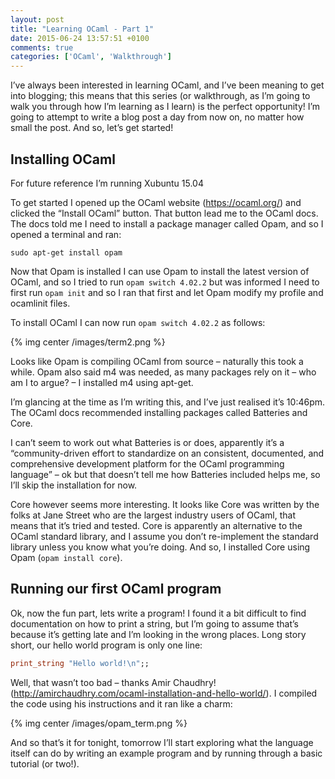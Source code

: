 ```yaml
---
layout: post
title: "Learning OCaml - Part 1"
date: 2015-06-24 13:57:51 +0100
comments: true
categories: ['OCaml', 'Walkthrough']
---
```


I’ve always been interested in learning OCaml, and I’ve been meaning to get into blogging; this means that this series (or walkthrough, as I’m going to walk you through how I’m learning as I learn) is the perfect opportunity! I’m going to attempt to write a blog post a day from now on, no matter how small the post. And so, let’s get started!
<!--more-->
## Installing OCaml

For future reference I’m running Xubuntu 15.04

To get started I opened up the OCaml website (https://ocaml.org/) and clicked the “Install OCaml” button. That button lead me to the OCaml docs. The docs told me I need to install a package manager called Opam, and so I opened a terminal and ran:

``` plain
sudo apt-get install opam
```

Now that Opam is installed I can use Opam to install the latest version of OCaml, and so I tried to run ```opam switch 4.02.2``` but was informed I need to first run ```opam init``` and so I ran that first and let Opam modify my profile and ocamlinit files.

To install OCaml I can now run ```opam switch 4.02.2``` as follows:

{% img center /images/term2.png %}

Looks like Opam is compiling OCaml from source – naturally this took a while. Opam also said m4 was needed, as many packages rely on it – who am I to argue? – I installed m4 using apt-get.

I’m glancing at the time as I’m writing this, and I’ve just realised it’s 10:46pm. The OCaml docs recommended installing packages called Batteries and Core.

I can’t seem to work out what Batteries is or does, apparently it’s a “community-driven effort to standardize on an consistent, documented, and comprehensive development platform for the OCaml programming language” – ok but that doesn’t tell me how Batteries included helps me, so I’ll skip the installation for now.

Core however seems more interesting. It looks like Core was written by the folks at Jane Street who are the largest industry users of OCaml, that means that it’s tried and tested. Core is apparently an alternative to the OCaml standard library, and I assume you don’t re-implement the standard library unless you know what you’re doing. And so, I installed Core using Opam (```opam install core```).

## Running our first OCaml program

Ok, now the fun part, lets write a program! I found it a bit difficult to find documentation on how to print a string, but I’m going to assume that’s because it’s getting late and I’m looking in the wrong places. Long story short, our hello world program is only one line:

``` ocaml
print_string "Hello world!\n";;
```

Well, that wasn’t too bad – thanks Amir Chaudhry! (http://amirchaudhry.com/ocaml-installation-and-hello-world/). I compiled the code using his instructions and it ran like a charm:

{% img center /images/opam_term.png %}

And so that’s it for tonight, tomorrow I’ll start exploring what the language itself can do by writing an example program and by running through a basic tutorial (or two!).